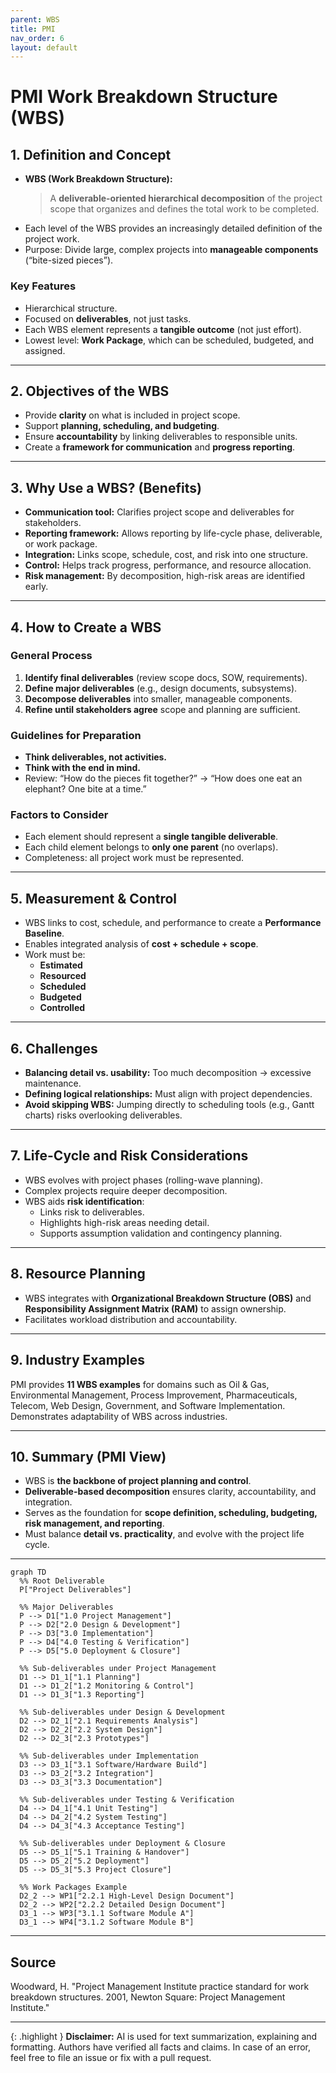 ```yaml
---
parent: WBS
title: PMI
nav_order: 6
layout: default
---
```


# PMI Work Breakdown Structure (WBS)

## 1. Definition and Concept

- **WBS (Work Breakdown Structure):**
    > A **deliverable-oriented hierarchical decomposition** of the project scope that organizes and defines the total work to be completed.
- Each level of the WBS provides an increasingly detailed definition of the project work.
- Purpose: Divide large, complex projects into **manageable components** (“bite-sized pieces”).

### Key Features

- Hierarchical structure.
- Focused on **deliverables**, not just tasks.
- Each WBS element represents a **tangible outcome** (not just effort).
- Lowest level: **Work Package**, which can be scheduled, budgeted, and assigned.

---

## 2. Objectives of the WBS

- Provide **clarity** on what is included in project scope.
- Support **planning, scheduling, and budgeting**.
- Ensure **accountability** by linking deliverables to responsible units.
- Create a **framework for communication** and **progress reporting**.

---

## 3. Why Use a WBS? (Benefits)

- **Communication tool:** Clarifies project scope and deliverables for stakeholders.
- **Reporting framework:** Allows reporting by life-cycle phase, deliverable, or work package.
- **Integration:** Links scope, schedule, cost, and risk into one structure.
- **Control:** Helps track progress, performance, and resource allocation.
- **Risk management:** By decomposition, high-risk areas are identified early.

---

## 4. How to Create a WBS

### General Process

1. **Identify final deliverables** (review scope docs, SOW, requirements).
2. **Define major deliverables** (e.g., design documents, subsystems).
3. **Decompose deliverables** into smaller, manageable components.
4. **Refine until stakeholders agree** scope and planning are sufficient.

### Guidelines for Preparation

- **Think deliverables, not activities.**
- **Think with the end in mind.**
- Review: “How do the pieces fit together?” → “How does one eat an elephant? One bite at a time.”

### Factors to Consider

- Each element should represent a **single tangible deliverable**.
- Each child element belongs to **only one parent** (no overlaps).
- Completeness: all project work must be represented.

---

## 5. Measurement & Control

- WBS links to cost, schedule, and performance to create a **Performance Baseline**.
- Enables integrated analysis of **cost + schedule + scope**.
- Work must be:
    - **Estimated**
    - **Resourced**
    - **Scheduled**
    - **Budgeted**
    - **Controlled**

---

## 6. Challenges

- **Balancing detail vs. usability:** Too much decomposition → excessive maintenance.
- **Defining logical relationships:** Must align with project dependencies.
- **Avoid skipping WBS:** Jumping directly to scheduling tools (e.g., Gantt charts) risks overlooking deliverables.

---

## 7. Life-Cycle and Risk Considerations

- WBS evolves with project phases (rolling-wave planning).
- Complex projects require deeper decomposition.
- WBS aids **risk identification**:
    - Links risk to deliverables.
    - Highlights high-risk areas needing detail.
    - Supports assumption validation and contingency planning.

---

## 8. Resource Planning

- WBS integrates with **Organizational Breakdown Structure (OBS)** and **Responsibility Assignment Matrix (RAM)** to assign ownership.
- Facilitates workload distribution and accountability.

---

## 9. Industry Examples

PMI provides **11 WBS examples** for domains such as Oil & Gas, Environmental Management, Process Improvement, Pharmaceuticals, Telecom, Web Design, Government, and Software Implementation.  
Demonstrates adaptability of WBS across industries.

---

## 10. Summary (PMI View)

- WBS is **the backbone of project planning and control**.
- **Deliverable-based decomposition** ensures clarity, accountability, and integration.
- Serves as the foundation for **scope definition, scheduling, budgeting, risk management, and reporting**.
- Must balance **detail vs. practicality**, and evolve with the project life cycle.

---

```mermaid
graph TD
  %% Root Deliverable
  P["Project Deliverables"]

  %% Major Deliverables
  P --> D1["1.0 Project Management"]
  P --> D2["2.0 Design & Development"]
  P --> D3["3.0 Implementation"]
  P --> D4["4.0 Testing & Verification"]
  P --> D5["5.0 Deployment & Closure"]

  %% Sub-deliverables under Project Management
  D1 --> D1_1["1.1 Planning"]
  D1 --> D1_2["1.2 Monitoring & Control"]
  D1 --> D1_3["1.3 Reporting"]

  %% Sub-deliverables under Design & Development
  D2 --> D2_1["2.1 Requirements Analysis"]
  D2 --> D2_2["2.2 System Design"]
  D2 --> D2_3["2.3 Prototypes"]

  %% Sub-deliverables under Implementation
  D3 --> D3_1["3.1 Software/Hardware Build"]
  D3 --> D3_2["3.2 Integration"]
  D3 --> D3_3["3.3 Documentation"]

  %% Sub-deliverables under Testing & Verification
  D4 --> D4_1["4.1 Unit Testing"]
  D4 --> D4_2["4.2 System Testing"]
  D4 --> D4_3["4.3 Acceptance Testing"]

  %% Sub-deliverables under Deployment & Closure
  D5 --> D5_1["5.1 Training & Handover"]
  D5 --> D5_2["5.2 Deployment"]
  D5 --> D5_3["5.3 Project Closure"]

  %% Work Packages Example
  D2_2 --> WP1["2.2.1 High-Level Design Document"]
  D2_2 --> WP2["2.2.2 Detailed Design Document"]
  D3_1 --> WP3["3.1.1 Software Module A"]
  D3_1 --> WP4["3.1.2 Software Module B"]
```

---

## Source

Woodward, H. "Project Management Institute practice standard for work breakdown structures. 2001, Newton Square: Project Management Institute."

---

{: .highlight }
**Disclaimer:** AI is used for text summarization, explaining and formatting. Authors have verified all facts and claims. In case of an error, feel free to file an issue or fix with a pull request.
